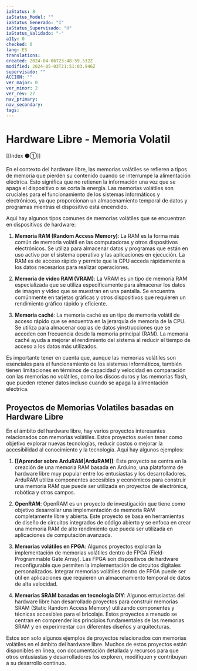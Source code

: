 ```yaml
---
iaStatus: 8
iaStatus_Model: ""
iaStatus_Generado: "I"
iaStatus_Supervisado: "H"
iaStatus_Validado: "-"
a11y: 0
checked: 0
lang: ES
translations: 
created: 2024-04-06T23:48:59.532Z
modified: 2024-05-03T21:51:03.946Z
supervisado: ""
ACCION: ""
ver_major: 0
ver_minor: 2
ver_rev: 27
nav_primary: 
nav_secondary: 
tags:
---
```

# Hardware Libre - Memoria Volatil

[[Index ⚫①]]

En el contexto del hardware libre, las memorias volátiles se refieren a tipos de memoria que pierden su contenido cuando se interrumpe la alimentación eléctrica. Esto significa que no retienen la información una vez que se apaga el dispositivo o se corta la energía. Las memorias volátiles son cruciales para el funcionamiento de los sistemas informáticos y electrónicos, ya que proporcionan un almacenamiento temporal de datos y programas mientras el dispositivo está encendido.

Aquí hay algunos tipos comunes de memorias volátiles que se encuentran en dispositivos de hardware:

1. **Memoria RAM (Random Access Memory)**: La RAM es la forma más común de memoria volátil en las computadoras y otros dispositivos electrónicos. Se utiliza para almacenar datos y programas que están en uso activo por el sistema operativo y las aplicaciones en ejecución. La RAM es de acceso rápido y permite que la CPU acceda rápidamente a los datos necesarios para realizar operaciones.

2. **Memoria de video RAM (VRAM)**: La VRAM es un tipo de memoria RAM especializada que se utiliza específicamente para almacenar los datos de imagen y vídeo que se muestran en una pantalla. Se encuentra comúnmente en tarjetas gráficas y otros dispositivos que requieren un rendimiento gráfico rápido y eficiente.

3. **Memoria caché**: La memoria caché es un tipo de memoria volátil de acceso rápido que se encuentra en la jerarquía de memoria de la CPU. Se utiliza para almacenar copias de datos y ​​instrucciones que se acceden con frecuencia desde la memoria principal (RAM). La memoria caché ayuda a mejorar el rendimiento del sistema al reducir el tiempo de acceso a los datos más utilizados.

Es importante tener en cuenta que, aunque las memorias volátiles son esenciales para el funcionamiento de los sistemas informáticos, también tienen limitaciones en términos de capacidad y velocidad en comparación con las memorias no volátiles, como los discos duros y las memorias flash, que pueden retener datos incluso cuando se apaga la alimentación eléctrica.

## Proyectos de Memorias Volatiles basadas en Hardware Libre

En el ámbito del hardware libre, hay varios proyectos interesantes relacionados con memorias volátiles. Estos proyectos suelen tener como objetivo explorar nuevas tecnologías, reducir costos o mejorar la accesibilidad al conocimiento y la tecnología. Aquí hay algunos ejemplos:

1. **[[Aprender sobre ArduRAM|ArduRAM]]**: Este proyecto se centra en la creación de una memoria RAM basada en Arduino, una plataforma de hardware libre muy popular entre los entusiastas y los desarrolladores. ArduRAM utiliza componentes accesibles y económicos para construir una memoria RAM que puede ser utilizada en proyectos de electrónica, robótica y otros campos.

2. **OpenRAM**: OpenRAM es un proyecto de investigación que tiene como objetivo desarrollar una implementación de memoria RAM completamente libre y abierta. Este proyecto se basa en herramientas de diseño de circuitos integrados de código abierto y se enfoca en crear una memoria RAM de alto rendimiento que pueda ser utilizada en aplicaciones de computación avanzada.

3. **Memorias volátiles en FPGA**: Algunos proyectos exploran la implementación de memorias volátiles dentro de FPGA (Field-Programmable Gate Array). Las FPGA son dispositivos de hardware reconfigurable que permiten la implementación de circuitos digitales personalizados. Integrar memorias volátiles dentro de FPGA puede ser útil en aplicaciones que requieren un almacenamiento temporal de datos de alta velocidad.

4. **Memorias SRAM basadas en tecnología DIY**: Algunos entusiastas del hardware libre han desarrollado proyectos para construir memorias SRAM (Static Random Access Memory) utilizando componentes y técnicas accesibles para el bricolaje. Estos proyectos a menudo se centran en comprender los principios fundamentales de las memorias SRAM y en experimentar con diferentes diseños y arquitecturas.

Estos son solo algunos ejemplos de proyectos relacionados con memorias volátiles en el ámbito del hardware libre. Muchos de estos proyectos están disponibles en línea, con documentación detallada y recursos para que otros entusiastas y desarrolladores los exploren, modifiquen y contribuyan a su desarrollo continuo.